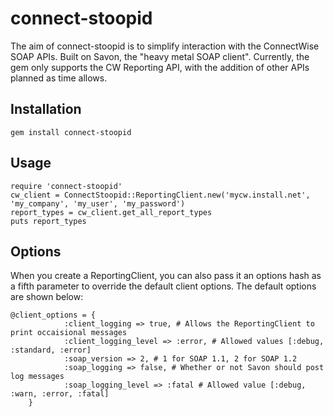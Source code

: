 connect-stoopid
===============

The aim of connect-stoopid is to simplify interaction with the ConnectWise SOAP APIs. Built on Savon, the "heavy metal SOAP client". Currently, the gem only supports the CW Reporting API, with the addition of other APIs planned as time allows.

Installation
------------
    gem install connect-stoopid

Usage
-----
    require 'connect-stoopid'
    cw_client = ConnectStoopid::ReportingClient.new('mycw.install.net', 'my_company', 'my_user', 'my_password')
    report_types = cw_client.get_all_report_types
    puts report_types

Options
-------
When you create a ReportingClient, you can also pass it an options hash as a fifth parameter to override the default client options. The default options are shown below:

    @client_options = {
				:client_logging => true, # Allows the ReportingClient to print occaisional messages
				:client_logging_level => :error, # Allowed values [:debug, :standard, :error]
				:soap_version => 2, # 1 for SOAP 1.1, 2 for SOAP 1.2
				:soap_logging => false, # Whether or not Savon should post log messages
				:soap_logging_level => :fatal # Allowed value [:debug, :warn, :error, :fatal]
		}

